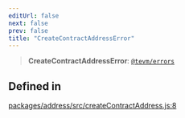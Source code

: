 ```yaml
---
editUrl: false
next: false
prev: false
title: "CreateContractAddressError"
---
```


> **CreateContractAddressError**: [`@tevm/errors`](/reference/tevm/errors/globals/)

## Defined in

[packages/address/src/createContractAddress.js:8](https://github.com/qbzzt/tevm-monorepo/blob/main/packages/address/src/createContractAddress.js#L8)
